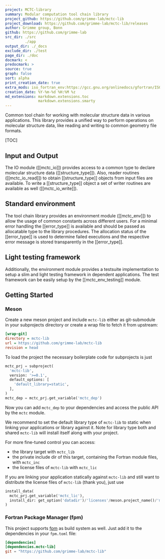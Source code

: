 ```yaml
---
project: MCTC-library
summary: Modular computation tool chain library
project_github: https://github.com/grimme-lab/mctc-lib
project_download: https://github.com/grimme-lab/mctc-lib/releases
author: Grimme group, Bonn
github: https://github.com/grimme-lab
src_dir: ./src
         ./app
output_dir: ./_docs
exclude_dir: ./test
page_dir: ./doc
docmark: <
predocmark: >
source: true
graph: false
sort: alpha
print_creation_date: true
extra_mods: iso_fortran_env:https://gcc.gnu.org/onlinedocs/gfortran/ISO_005fFORTRAN_005fENV.html
creation_date: %Y-%m-%d %H:%M %z
md_extensions: markdown.extensions.toc
               markdown.extensions.smarty
---
```


Common tool chain for working with molecular structure data in various applications.
This library provides a unified way to perform operations on molecular structure data, like reading and writing to common geometry file formats.

[TOC]

## Input and Output

The IO module ([[mctc_io]]) provides access to a common type to declare molecular structure data ([[structure_type]]).
Also, reader routines ([[mctc_io_read]]) to obtain [[structure_type]] objects from input files are available.
To write a [[structure_type]] object a set of writer routines are available as well ([[mctc_io_write]]).


## Standard environment

The tool chain library provides an environment module ([[mctc_env]]) to allow the usage of common constants across different users.
For a minimal error handling the [[error_type]] is available and should be passed as allocatable type to the library procedures.
The allocation status of the [[error_type]] is used to determine failed executions and the respective error message is stored transparently in the [[error_type]].


## Light testing framework

Additionally, the environment module provides a testsuite implementation to setup a slim and light testing framework in dependent applications.
The test framework can be easily setup by the [[mctc_env_testing]] module.


## Getting Started

### Meson

Create a new meson project and include `mctc-lib` either as git-submodule in your subprojects directory or create a wrap file to fetch it from upstream:

```ini
[wrap-git]
directory = mctc-lib
url = https://github.com/grimme-lab/mctc-lib
revision = head
```

To load the project the necessary boilerplate code for subprojects is just

<!--pygments doesn't know about meson, python highlighting looks okayish-->
```python
mctc_prj = subproject(
  'mctc-lib',
  version: '>=0.1',
  default_options: [
    'default_library=static',
  ],
)
mctc_dep = mctc_prj.get_variable('mctc_dep')
```

Now you can add `mctc_dep` to your dependencies and access the public API by the `mctc` module.

We recommend to set the default library type of `mctc-lib` to static when linking your applications or library against it.
Note for library type both and shared `mctc-lib` will install itself along with your project.

For more fine-tuned control you can access:

- the library target with `mctc_lib`
- the private include dir of this target, containing the Fortran module files, with `mctc_inc`
- the license files of `mctc-lib` with `mctc_lic`

If you are linking your application statically against `mctc-lib` and still want to distribute the license files of `mctc-lib` (thank you), just use

```python
install_data(
  mctc_prj.get_variable('mctc_lic'),
  install_dir: get_option('datadir')/'licenses'/meson.project_name()/'mctc-lib',
)
```


### Fortran Package Manager (fpm)

This project supports [fpm](https://github.com/fortran-lang/fpm) as build system as well.
Just add it to the dependencies in your `fpm.toml` file:

```toml
[dependencies]
[dependencies.mctc-lib]
git = "https://github.com/grimme-lab/mctc-lib"
```
